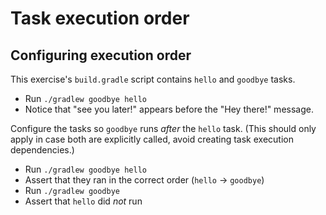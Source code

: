 # Task execution order

## Configuring execution order

This exercise's `build.gradle` script contains `hello` and `goodbye` tasks.

- Run `./gradlew goodbye hello`
- Notice that "see you later!" appears before the "Hey there!" message.

Configure the tasks so `goodbye` runs _after_ the `hello` task.
(This should only apply in case both are explicitly called,
avoid creating task execution dependencies.)

- Run `./gradlew goodbye hello`
- Assert that they ran in the correct order (`hello` -> `goodbye`)
- Run `./gradlew goodbye`
- Assert that `hello` did _not_ run
